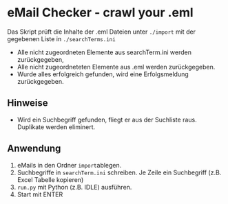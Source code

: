 # eMail Checker - crawl your .eml
Das Skript prüft die Inhalte der .eml Dateien unter `./import` mit der gegebenen Liste in `./searchTerms.ini`

- Alle nicht zugeordneten Elemente aus searchTerm.ini werden zurückgegeben,
- Alle nicht zugeordneteten Elemente aus .eml werden zurückgegeben.
- Wurde alles erfolgreich gefunden, wird eine Erfolgsmeldung zurückgegeben.

## Hinweise
- Wird ein Suchbegriff gefunden, fliegt er aus der Suchliste raus. Duplikate werden eliminert.

## Anwendung
1. eMails in den Ordner `import`ablegen.
2. Suchbegriffe in `searchTerm.ini` schreiben. Je Zeile ein Suchbegriff (z.B. Excel Tabelle kopieren)
3. `run.py` mit Python (z.B. IDLE) ausführen.
4. Start mit ENTER